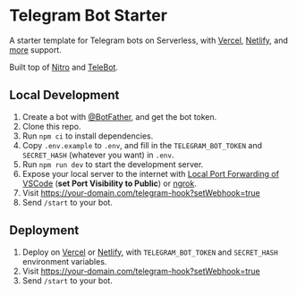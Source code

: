 # Telegram Bot Starter

A starter template for Telegram bots on Serverless, with [Vercel](https://vercel.com), [Netlify](https://netlify.com), and [more](https://nitro.unjs.io/deploy) support.

Built top of [Nitro](https://nitro.unjs.io/) and [TeleBot](https://github.com/mullwar/telebot).

## Local Development

1. Create a bot with [@BotFather](https://t.me/BotFather), and get the bot token.
2. Clone this repo.
3. Run `npm ci` to install dependencies.
4. Copy `.env.example` to `.env`, and fill in the `TELEGRAM_BOT_TOKEN` and `SECRET_HASH` (whatever you want) in `.env`.
5. Run `npm run dev` to start the development server.
6. Expose your local server to the internet with [Local Port Forwarding of VSCode](https://code.visualstudio.com/docs/editor/port-forwarding) (**set Port Visibility to Public**) or [ngrok](https://ngrok.com/).
7. Visit https://your-domain.com/telegram-hook?setWebhook=true
8. Send `/start` to your bot.

## Deployment

1. Deploy on [Vercel](https://vercel.com) or [Netlify](https://netlify.com), with `TELEGRAM_BOT_TOKEN` and `SECRET_HASH` environment variables.
2. Visit https://your-domain.com/telegram-hook?setWebhook=true
3. Send `/start` to your bot.
